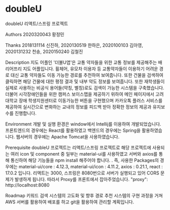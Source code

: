 # doubleU

doubleU 리액트/스프링 프로젝트

Authors
2020320043 황정민

Thanks
2018131114 신진하, 2020130519 한하은, 2020100103 김아영, 2020131232 천송, 2020150240 김철진

Description
지도 어플인 '더불U앱'은 교통 약자들을 위한 교통 정보를 제공해주는 배리어프리 지도 어플입니다. 휠체어, 유모차 이용자 등 교통약자들이 이용하기 어려운 경로 대신 교통 약자들도 이동 가능한 경로를 추천하여 보여줍니다. 또한 건물을 검색하여 클릭하면 해당 건물에 대한 평정 결과 및 내부 약도 정보를 보여줍니다. 또한 재학생들이 실제로 사용하는 비공식 용어들(약칭, 별칭)로도 검색이 가능한 시스템을 구축했습니다.
더불어 시각장애인들을 위한 캠퍼스 보이스맵을 제공하기 위하여 메인 페이지에서 고려대학교 장애 학생지원센터로 이동가능한 버튼을 구현했으며 카카오톡 플러스 서비스를 제공하여 실시간으로 변화하는 교내의 정보를 피드백 받아 정확한 정보의 제공과 유지보수를 진행합니다. 

Environment
개발 및 실행 환경은 window에서 Intellij를 이용하여 개발되었습니다.
프론트엔드의 경우에는 React를 활용하였고 백엔드의 경우에는 Spring을 활용하였습니다. 웹서버의 경우에는 Apache Tomcat을 사용하였습니다. 

Prerequisite
doubleU 프로젝트는 리액트/스프링 프로젝트로 해당 프로젝트에 사용되는 여러 icon 및 component 중 일부는 material-ui를 사용하였고 서버와 axios를 통해 통신하여 해당 기능들을 npm install 해주어야 합니다. . 즉, 사용한 Packages의 경우에는 material-ui/core : 4.12.3, material-ui/icon : 4.11.2, axios : 0.21.1, react : 17.0.2 입니다. 리액트는 3000, 스프링은 8080번으로 서버가 실행되고 있어 CORS 문제가 발생하게 됩니다. 따라서 Proxy를 프론트에서 잡아주었습니다. "proxy": http://localhost:8080

Roadmap
키워드 검색 시스템의 고도화 및 향후 경로 추천 시스템의 구현 과정을 거쳐 AWS 서버를 활용하여 배포를 하고 git을 활용하여 관리할 계획입니다. 

